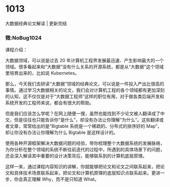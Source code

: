 # 1013
大数据经典论文解读 | 更新完结
### 微:NoBug1024 


课程介绍：

大数据领域，可以说是过去 20 年计算机工程界发展最迅速、产生影响最大的一个领域。很多看起来和“大数据”没有什么关系的开源系统，都是从“大数据”这个领域里培育出来的，比如说 Kubernetes。

那么，今天我们去研读“大数据”领域的经典论文，可以说是一件投入产出比很高的事情。通过学习大数据相关的论文，我们会对计算机工程的各个领域都有更加深刻的认知，这不仅仅是对于“大数据工程师”这样的职位有用，对于做各类后端开发和系统开发的工程师来说，都会有很大的帮助。

但是我们应该怎么学呢？在网上随便一搜，虽然也能找到不少论文被人翻译成了中文，但是往往也只能告诉你“是什么”，却没有办法让你理解“为什么”。这些翻译或者文章，常常给出的是“Bigtable 系统是一个稀疏的、分布式的排序好的 Map”，却让你没有办法让你理解为什么 Bigtable 是这样设计的。

使用各种开源框架解决大数据问题的经验，带你梳理整个大数据系统的发展脉络，为你分析在整个领域的系统不断往前迭代的过程中，所遇到的具体场景下的问题，还会深入解读其中重要的设计决策背后，能够联系到的计算机底层原理。

这样一来，通过课程内容知识的讲解，你就能够把论文和论文之间联系起来，把论文和具体技术场景联系起来，把论文和计算机原理的底层知识点联系起来。更进一步，你会真正理解 Why，而不是只知道 What。


